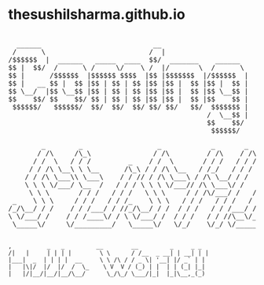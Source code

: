# thesushilsharma.github.io
<pre align="center" > 
  ______                           __                             ______                                 __ 
 /      \                         /  |                           /      \                               /  |
/$$$$$$  |  ______   _____  ____  $$/  _______    ______        /$$$$$$  |  ______    ______   _______  $$ |
$$ |  $$/  /      \ /     \/    \ /  |/       \  /      \       $$ \__$$/  /      \  /      \ /       \ $$ |
$$ |      /$$$$$$  |$$$$$$ $$$$  |$$ |$$$$$$$  |/$$$$$$  |      $$      \ /$$$$$$  |/$$$$$$  |$$$$$$$  |$$ |
$$ |   __ $$ |  $$ |$$ | $$ | $$ |$$ |$$ |  $$ |$$ |  $$ |       $$$$$$  |$$ |  $$ |$$ |  $$ |$$ |  $$ |$$/ 
$$ \__/  |$$ \__$$ |$$ | $$ | $$ |$$ |$$ |  $$ |$$ \__$$ |      /  \__$$ |$$ \__$$ |$$ \__$$ |$$ |  $$ | __ 
$$    $$/ $$    $$/ $$ | $$ | $$ |$$ |$$ |  $$ |$$    $$ |      $$    $$/ $$    $$/ $$    $$/ $$ |  $$ |/  |
 $$$$$$/   $$$$$$/  $$/  $$/  $$/ $$/ $$/   $$/  $$$$$$$ |       $$$$$$/   $$$$$$/   $$$$$$/  $$/   $$/ $$/ 
                                                /  \__$$ |                                                  
                                                $$    $$/                                                   
                                                 $$$$$$/                                                    
</pre>
<pre>
        _        _                  _            _       _     _          _             _            _       _    _                   _          _   _         _          
       / /\     /\_\               / /\         / /\    / /\  /\ \       _\ \          / /\         / /\    / /\ / /\                /\ \       /\_\/\_\ _    / /\        
      / /  \   / / /         _    / /  \       / / /   / / /  \ \ \     /\__ \        / /  \       / / /   / / // /  \              /  \ \     / / / / //\_\ / /  \       
     / / /\ \__\ \ \__      /\_\ / / /\ \__   / /_/   / / /   /\ \_\   / /_ \_\      / / /\ \__   / /_/   / / // / /\ \            / /\ \ \   /\ \/ \ \/ / // / /\ \      
    / / /\ \___\\ \___\    / / // / /\ \___\ / /\ \__/ / /   / /\/_/  / / /\/_/     / / /\ \___\ / /\ \__/ / // / /\ \ \          / / /\ \_\ /  \____\__/ // / /\ \ \     
    \ \ \ \/___/ \__  /   / / / \ \ \ \/___// /\ \___\/ /   / / /    / / /          \ \ \ \/___// /\ \___\/ // / /  \ \ \        / / /_/ / // /\/________// / /  \ \ \    
     \ \ \       / / /   / / /   \ \ \     / / /\/___/ /   / / /    / / /            \ \ \     / / /\/___/ // / /___/ /\ \      / / /__\/ // / /\/_// / // / /___/ /\ \   
 _    \ \ \     / / /   / / /_    \ \ \   / / /   / / /   / / /    / / / ____    _    \ \ \   / / /   / / // / /_____/ /\ \    / / /_____// / /    / / // / /_____/ /\ \  
/_/\__/ / /    / / /___/ / //_/\__/ / /  / / /   / / /___/ / /__  / /_/_/ ___/\ /_/\__/ / /  / / /   / / // /_________/\ \ \  / / /\ \ \ / / /    / / // /_________/\ \ \ 
\ \/___/ /    / / /____\/ / \ \/___/ /  / / /   / / //\__\/_/___\/_______/\__\/ \ \/___/ /  / / /   / / // / /_       __\ \_\/ / /  \ \ \\/_/    / / // / /_       __\ \_\
 \_____\/     \/_________/   \_____\/   \/_/    \/_/ \/_________/\_______\/      \_____\/   \/_/    \/_/ \_\___\     /____/_/\/_/    \_\/        \/_/ \_\___\     /____/_/
                                                                                                                                                                          
</pre>

 
 ```
 ,          _   _         __        __         _     _ _
/|   |     | | | |        \ \      / /__  _ __| | __| | |
 |___|  _  | | | |  __     \ \ /\ / / _ \| '__| |/ _` | |
 |   |\|/  |/  |/  /  \_    \ V  V / (_) | |  | | (_| |_|
 |   |/|__/|__/|__/\__/      \_/\_/ \___/|_|  |_|\__,_(_)

 ```


